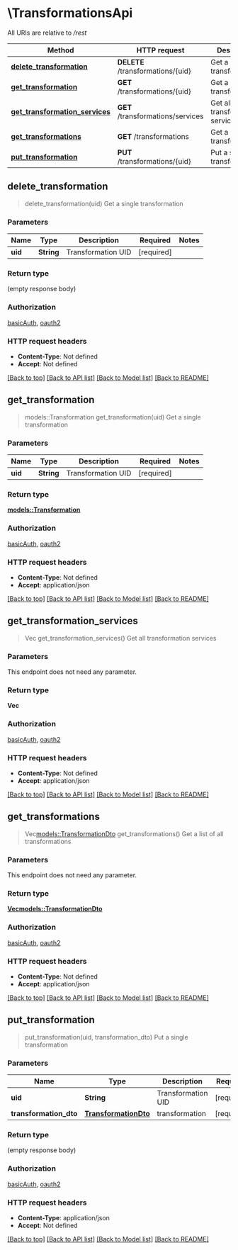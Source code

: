 # \TransformationsApi

All URIs are relative to */rest*

Method | HTTP request | Description
------------- | ------------- | -------------
[**delete_transformation**](TransformationsApi.md#delete_transformation) | **DELETE** /transformations/{uid} | Get a single transformation
[**get_transformation**](TransformationsApi.md#get_transformation) | **GET** /transformations/{uid} | Get a single transformation
[**get_transformation_services**](TransformationsApi.md#get_transformation_services) | **GET** /transformations/services | Get all transformation services
[**get_transformations**](TransformationsApi.md#get_transformations) | **GET** /transformations | Get a list of all transformations
[**put_transformation**](TransformationsApi.md#put_transformation) | **PUT** /transformations/{uid} | Put a single transformation



## delete_transformation

> delete_transformation(uid)
Get a single transformation

### Parameters


Name | Type | Description  | Required | Notes
------------- | ------------- | ------------- | ------------- | -------------
**uid** | **String** | Transformation UID | [required] |

### Return type

 (empty response body)

### Authorization

[basicAuth](../README.md#basicAuth), [oauth2](../README.md#oauth2)

### HTTP request headers

- **Content-Type**: Not defined
- **Accept**: Not defined

[[Back to top]](#) [[Back to API list]](../README.md#documentation-for-api-endpoints) [[Back to Model list]](../README.md#documentation-for-models) [[Back to README]](../README.md)


## get_transformation

> models::Transformation get_transformation(uid)
Get a single transformation

### Parameters


Name | Type | Description  | Required | Notes
------------- | ------------- | ------------- | ------------- | -------------
**uid** | **String** | Transformation UID | [required] |

### Return type

[**models::Transformation**](Transformation.md)

### Authorization

[basicAuth](../README.md#basicAuth), [oauth2](../README.md#oauth2)

### HTTP request headers

- **Content-Type**: Not defined
- **Accept**: application/json

[[Back to top]](#) [[Back to API list]](../README.md#documentation-for-api-endpoints) [[Back to Model list]](../README.md#documentation-for-models) [[Back to README]](../README.md)


## get_transformation_services

> Vec<String> get_transformation_services()
Get all transformation services

### Parameters

This endpoint does not need any parameter.

### Return type

**Vec<String>**

### Authorization

[basicAuth](../README.md#basicAuth), [oauth2](../README.md#oauth2)

### HTTP request headers

- **Content-Type**: Not defined
- **Accept**: application/json

[[Back to top]](#) [[Back to API list]](../README.md#documentation-for-api-endpoints) [[Back to Model list]](../README.md#documentation-for-models) [[Back to README]](../README.md)


## get_transformations

> Vec<models::TransformationDto> get_transformations()
Get a list of all transformations

### Parameters

This endpoint does not need any parameter.

### Return type

[**Vec<models::TransformationDto>**](TransformationDTO.md)

### Authorization

[basicAuth](../README.md#basicAuth), [oauth2](../README.md#oauth2)

### HTTP request headers

- **Content-Type**: Not defined
- **Accept**: application/json

[[Back to top]](#) [[Back to API list]](../README.md#documentation-for-api-endpoints) [[Back to Model list]](../README.md#documentation-for-models) [[Back to README]](../README.md)


## put_transformation

> put_transformation(uid, transformation_dto)
Put a single transformation

### Parameters


Name | Type | Description  | Required | Notes
------------- | ------------- | ------------- | ------------- | -------------
**uid** | **String** | Transformation UID | [required] |
**transformation_dto** | [**TransformationDto**](TransformationDto.md) | transformation | [required] |

### Return type

 (empty response body)

### Authorization

[basicAuth](../README.md#basicAuth), [oauth2](../README.md#oauth2)

### HTTP request headers

- **Content-Type**: application/json
- **Accept**: Not defined

[[Back to top]](#) [[Back to API list]](../README.md#documentation-for-api-endpoints) [[Back to Model list]](../README.md#documentation-for-models) [[Back to README]](../README.md)

